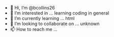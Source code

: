 - 👋 Hi, I’m @bcollins26
- 👀 I’m interested in ... learning coding in general
- 🌱 I’m currently learning ... html
- 💞️ I’m looking to collaborate on ... unknown
- 📫 How to reach me ...

<!---
bcollins26/bcollins26 is a ✨ special ✨ repository because its `README.md` (this file) appears on your GitHub profile.
You can click the Preview link to take a look at your changes.
--->
